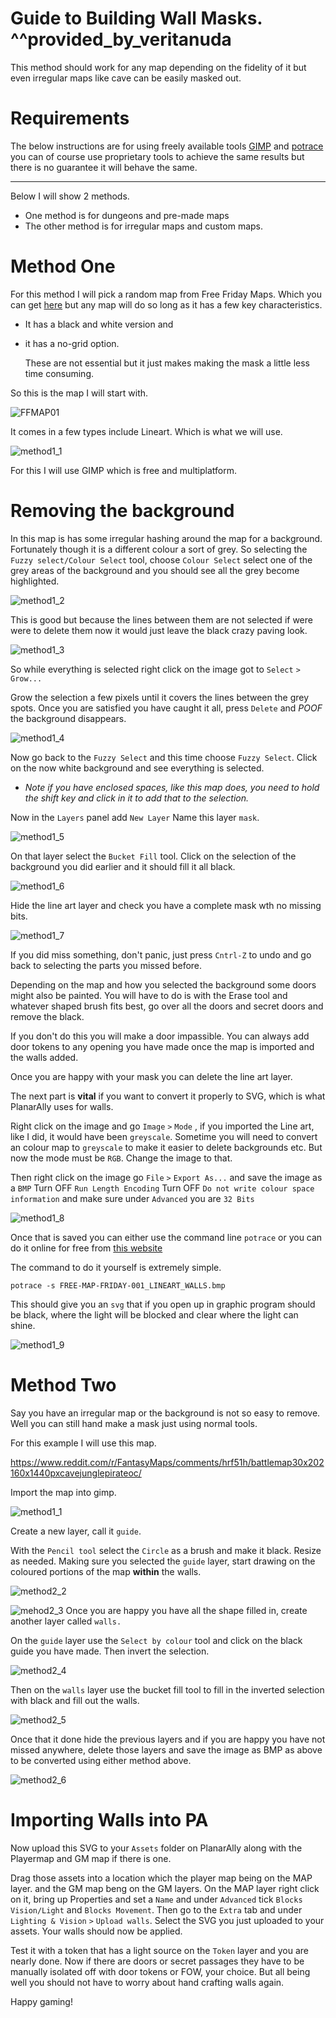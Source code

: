 # Guide to Building Wall Masks. ^^provided_by_veritanuda

This method should work for any map depending on the fidelity of it but even irregular maps like cave can be easily masked out.

# Requirements
The below instructions are for using freely available tools [GIMP](https://gimp.org) and [potrace](https://potrace.sourceforge.net/) you can of course use proprietary tools to achieve the same results but there is no guarantee it will behave the same. 

___

Below I will show 2 methods. 
* One method is for dungeons and pre-made maps
* The other method is for irregular maps and custom maps. 


# __Method One__

For this method I will pick a random map from Free Friday Maps. Which you can get [here](https://www.drivethrurpg.com/browse/pub/10213/Paths-to-Adventure/subcategory/25973_33572/Free-Map-Friday) but any map will do so long as it has a few key characteristics. 
* It has a black and white version and 
* it has a no-grid option. 
  
  These are not essential but it just makes making the mask a little less time consuming.  

So this is the map I will start with.

![FFMAP01](assets/FREE-MAP-FRIDAY-001_COLOR_PLAYER-GRID.JPG)

It comes in a few types include Lineart. Which is what we will use. 


![method1_1](./assets/method1_1.png)

For this I will use GIMP which is free and multiplatform. 

# Removing the background

In this map is has some irregular hashing around the map for a background. Fortunately though it is a different colour a sort of grey. So selecting the `Fuzzy select/Colour Select` tool, choose `Colour Select` select one of the grey areas of the background and you should see all the grey become highlighted. 

![method1_2](assets/method1_2.png)


This is good but because the lines between them are not selected if were were to delete them now it would just leave the black crazy paving look.

![method1_3](assets/method1_3.png)

 So while everything is selected right click on the image got to `Select` `>` `Grow...`

Grow the selection a few pixels until it covers the lines between the grey spots. Once you are satisfied you have caught it all, press `Delete` and *POOF* the background disappears. 

![method1_4](assets/method1_4.png)

Now go back to the `Fuzzy Select` and this time choose `Fuzzy Select`. Click on the now white background and see everything is selected. 

* *Note if you have enclosed spaces, like this map does, you need to hold the shift key and click in it to add that to the selection.*

Now in the `Layers` panel add `New Layer` Name this layer `mask`. 

![method1_5](assets/method1_5.png)


On that layer select the `Bucket Fill` tool. Click on the selection of the background you did earlier and it should fill it all black. 

![method1_6](assets/method1_6.png)


Hide the line art layer and check you have a complete mask wth no missing bits. 

![method1_7](assets/method1_7.png)

If you did miss something, don't panic, just press `Cntrl-Z` to undo and go back to selecting the parts you missed before. 

Depending on the map and how you selected the background some doors might also be painted. You will have to do is with the Erase tool and whatever shaped brush fits best, go over all the doors and secret doors and remove the black. 

If you don't do this you will make a door impassible. You can always add door tokens to any opening you have made once the map is imported and the walls added. 

Once you are happy with your mask you can delete the line art layer. 




The next part is **vital** if you want to convert it properly to SVG, which is what PlanarAlly uses for walls.

Right click on the image and go `Image` `>` `Mode` , if you imported the Line art, like I did, it would have been `greyscale`. Sometime you will need to convert an colour map to `greyscale` to make it easier to delete backgrounds etc. But now the mode must be `RGB`. Change the image to that. 

Then right click on the image go `File` `>` `Export As...`  and save the image as a `BMP`  Turn OFF `Run Length Encoding` Turn OFF `Do not write colour space information` and make sure under `Advanced` you are `32 Bits`

![method1_8](assets/method1_8.png)

Once that is saved you can either use the command line `potrace` or you can do it online for free from [this website](https://svg-converter.com/potrace)

The command to do it  yourself is extremely simple. 

`potrace -s FREE-MAP-FRIDAY-001_LINEART_WALLS.bmp`

This should give you an `svg` that if you open up in graphic program should be black, where the light will be blocked and clear where the light can shine.

![method1_9](assets/method1_9.png)



# __Method Two__


Say you have an irregular map or the background is not so easy to remove. Well you can still hand make a mask just using normal tools.

For this example I will use this map.

https://www.reddit.com/r/FantasyMaps/comments/hrf51h/battlemap30x202160x1440pxcavejunglepirateoc/


Import the map into gimp.

![method1_1](assets/method2_1.png)

Create a new layer, call it `guide`.

With the `Pencil tool` select the `Circle` as a brush and make it black. Resize as needed. Making sure you selected the `guide` layer, start drawing on the coloured portions of the map **within** the walls.

![method2_2](assets/method2_2.png)


![mehod2_3](assets/method2_3.png)
Once you are happy you have all the shape filled in, create another layer called `walls.` 

On the `guide` layer use the `Select by colour` tool and click on the black guide you have made. Then invert the selection.

![method2_4](assets/method2_4.png)

Then on the `walls` layer use the bucket fill tool to fill in the inverted selection with black and fill out the walls.

![method2_5](assets/method2_5.png)

Once that it done hide the previous layers and if you are happy you have not missed anywhere, delete those layers and save the image as BMP as above to be converted using either method above.

![method2_6](assets/method2_6.png)

# Importing Walls into PA


Now upload this SVG to your `Assets` folder on PlanarAlly along with the Playermap and GM map if there is one. 

Drag those assets into a location which the player map being on the MAP layer. and the GM map beng on the GM layers. On the MAP layer right click on it, bring up Properties and set a `Name` and under `Advanced`  tick `Blocks Vision/Light` and `Blocks Movement`. Then go to the `Extra` tab and under `Lighting & Vision` `>` `Upload walls`. Select the SVG you just uploaded to your assets. Your walls should now be applied. 

Test it with a token that has a light source on the `Token` layer and you are nearly done. Now if there are doors or secret passages they have to be manually isolated off with door tokens or FOW, your choice. But all being well you should not have to worry about hand crafting walls again. 

Happy gaming!



